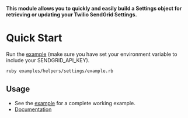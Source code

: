 **This module allows you to quickly and easily build a Settings object for retrieving or updating your Twilio SendGrid Settings.**

# Quick Start

Run the [example](https://github.com/sendgrid/sendgrid-ruby/tree/HEAD/examples/helpers/settings) (make sure you have set your environment variable to include your SENDGRID_API_KEY).

```bash
ruby examples/helpers/settings/example.rb
```

## Usage

- See the [example](https://github.com/sendgrid/sendgrid-ruby/tree/HEAD/examples/helpers/settings) for a complete working example.
- [Documentation](https://sendgrid.com/docs/API_Reference/Web_API_v3/Settings/index.html)
